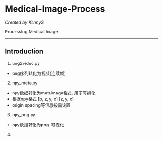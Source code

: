 # Medical-Image-Process

*Created by KennyS*

Processing Medical Image

---

## Introduction

1. png2video.py

- png序列转化为视频(连续帧)

2. npy_meta.py

- npy数据转化为metaimage格式, 用于可视化
- 根据npy格式 [b, z, y, x] [z, y, x]
- origin spacing等信息按需设置

3. npy_png.py

- npy数据转化为png, 可视化

4. 
